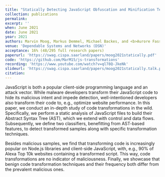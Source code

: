 ```yaml
---
title: "Statically Detecting JavaScript Obfuscation and Minification Techniques in the Wild"
collection: publications
permalink:
excerpt: ''
when: June 2021
date: June 2021
year: 2021
authors: Marvin Moog, Markus Demmel, Michael Backes, and <b>Aurore Fass</b>
venue: 'Dependable Systems and Networks (DSN)'
acceptance: 16% (48/295 full research papers)
paperurl: 'https://swag.cispa.saarland/papers/moog2021statically.pdf'
code: 'https://github.com/MarM15/js-transformations'
recording: 'https://www.youtube.com/watch?v=ql78Q-JkeNk'
slideurl: 'https://swag.cispa.saarland/papers/moog2021statically.talk.pdf'
citation:
---
```

JavaScript is both a popular client-side programming language and an attack vector. While malware developers transform their JavaScript code to hide its malicious intent and impede detection, well-intentioned developers also transform their code to, e.g., optimize website performance. In this paper, we conduct an in-depth study of code transformations in the wild. Specifically, we perform a static analysis of JavaScript files to build their Abstract Syntax Tree (AST), which we extend with control and data flows. Subsequently, we define two classifiers, benefitting from AST-based features, to detect transformed samples along with specific transformation techniques.

Besides malicious samples, we find that transforming code is increasingly popular on Node.js libraries and client-side JavaScript, with, e.g., 90% of Alexa Top 10k websites containing a transformed script. This way, code transformations are no indicator of maliciousness. Finally, we showcase that benign code transformation techniques and their frequency both differ from the prevalent malicious ones.